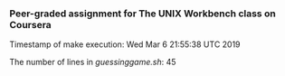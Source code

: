 ### Peer-graded assignment for The UNIX Workbench class on Coursera

Timestamp of make execution:
Wed Mar  6 21:55:38 UTC 2019

The number of lines in *guessinggame.sh*:
45
